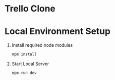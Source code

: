 #  Trello Clone
# Local Environment Setup
1. Install required node modules
     ```bash
    npm install
    ```
    
3. Start Local Server
     ```bash
    npm run dev
    ```
